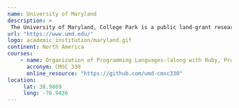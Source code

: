```yaml
---
name: University of Maryland 
description: >
 The University of Maryland, College Park is a public land-grant research university in College Park, Maryland.
url: "https://www.umd.edu/"
logo: academic_institution/maryland.gif
continent: North America
courses:
    - name: Organization of Programming Languages-(along with Ruby, Prolog, Java) 
      acronym: CMSC 330
      online_resource: "https://github.com/umd-cmsc330"
location:
     lat: 38.9869
     long: -76.9426
---
```

